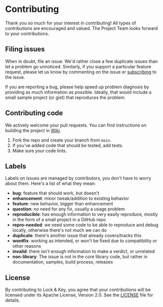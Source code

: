# Contributing
Thank you so much for your interest in contributing! All types of contributions are encouraged and valued. The Project Team looks forward to your contributions.

## Filing issues
When in doubt, file an issue. We'd rather close a few duplicate issues than let a problem go unnoticed.
Similarly, if you support a particular feature request, please let us know by commenting on the issue or [subscribing](https://help.github.com/articles/subscribing-to-conversations/) to the issue.

If you are reporting a bug, please help speed up problem diagnosis by providing as much information as possible. Ideally, that would include a small sample project (or gist) that reproduces the problem.

## Contributing code
We actively welcome your pull requests. You can find instructions on building the project in [Wiki](https://github.com/canopas/cloud-gallery/wiki).
1. Fork the repo and create your branch from `main`.
2. If you've added code that should be tested, add tests.
3. Make sure your code lints.

## Labels
Labels on issues are managed by contributors, you don't have to worry about them. Here's a list of what they mean:

* **bug**: feature that should work, but doesn't
* **enhancement**: minor tweak/addition to existing behavior
* **feature**: new behavior, bigger than enhancement
* **question**: no need for any fix, usually a usage problem
* **reproducible**: has enough information to very easily reproduce, mostly in the form of a small project in a GitHub repo
* **repro-needed**: we need some code to be able to reproduce and debug locally, otherwise there's not much we can do
* **duplicate**: there's another issue that already covers/tracks this
* **wontfix**: working as intended, or won't be fixed due to compatibility or other reasons
* **invalid**: there isn't enough information to make a verdict, or unrelated
* **non-library**: The issue is not in the core library code, but rather in documentation, samples, build process, releases

## License
By contributing to Lock & Key, you agree that your contributions will be licensed under its Apache License, Version 2.0. See the [LICENSE](https://github.com/canopas/cloud-gallery/blob/main/LICENSE) file for details.
